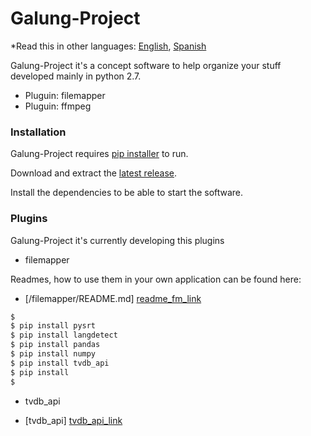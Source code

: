 # Galung-Project

*Read this in other languages: [English](README.md), [Spanish](README.es.md)

Galung-Project it's a concept software to help organize your stuff developed mainly in python 2.7.

  - Pluguin: filemapper
  - Pluguin: ffmpeg

### Installation

Galung-Project requires [pip installer](https://pip.pypa.io/en/stable/installing/) to run.

Download and extract the [latest release](https://bootstrap.pypa.io/get-pip.py).

Install the dependencies to be able to start the software.

### Plugins

Galung-Project it's currently developing this plugins

* filemapper

Readmes, how to use them in your own application can be found here:

* [/filemapper/README.md] [readme_fm_link]

```sh
$ 
$ pip install pysrt
$ pip install langdetect
$ pip install pandas
$ pip install numpy
$ pip install tvdb_api
$ pip install 
$
```

* tvdb_api 

* [tvdb_api] [tvdb_api_link]

[tvdb_api_link]: <https://github.com/dbr/tvdb_api>
[readme_fm_link]: <https://github.com/AsiganTheSunk/galung-project/blob/master/trunk/filemapper/README.md>
